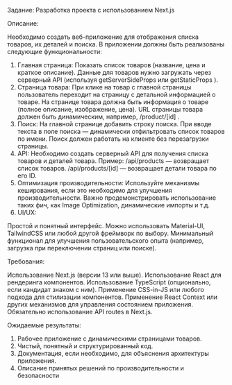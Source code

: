 Задание: Разработка проекта с использованием Next.js

Описание:

Необходимо создать веб-приложение для отображения списка товаров, их деталей и поиска. В приложении должны быть реализованы следующие
функциональности:

1. Главная страница:
Показать список товаров (название, цена и краткое описание).
Данные для товаров нужно загружать через серверный API (используя getServerSideProps или getStaticProps ).
2. Страница товара:
При клике на товар с главной страницы пользователь переходит на страницу с детальной информацией о товаре.
На странице товара должна быть информация о товаре (полное описание, изображение, цена).
URL страницы товара должен быть динамическим, например, /product/[id] .
3. Поиск:
На главной странице добавить строку поиска.
При вводе текста в поле поиска — динамически отфильтровать список товаров по имени.
Поиск должен работать на клиенте без перезагрузки страницы.
4. API:
Необходимо создать серверный API для получения списка товаров и деталей товара.
Пример: /api/products — возвращает список товаров. /api/products/[id] — возвращает детали товара по его ID.
5. Оптимизация производительности:
Используйте механизмы кеширования, если это необходимо для улучшения производительности.
Важно продемонстрировать использование таких фич, как Image Optimization, динамические импорты и т.д.
6. UI/UX:

Простой и понятный интерфейс. Можно использовать Material-UI, TailwindCSS или любой другой фреймворк по выбору.
Минимальный функционал для улучшения пользовательского опыта (например, загрузка при переключении страниц или поиске).

Требования:

Использование Next.js (версии 13 или выше).
Использование React для рендеринга компонентов.
Использование TypeScript (опционально, если кандидат знаком с ним).
Применение CSS-in-JS или любого подхода для стилизации компонентов.
Применение React Context или других механизмов для управления состоянием приложения.
Обязательно использование API routes в Next.js.

Ожидаемые результаты:
1. Рабочее приложение с динамическими страницами товаров.
2. Чистый, понятный и структурированный код.
3. Документация, если необходимо, для объяснения архитектуры приложения.
4. Описание принятых решений по производительности и безопасности
